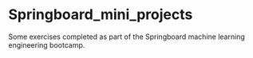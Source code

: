 # Springboard_mini_projects
Some exercises completed as part of the Springboard machine learning engineering bootcamp.
